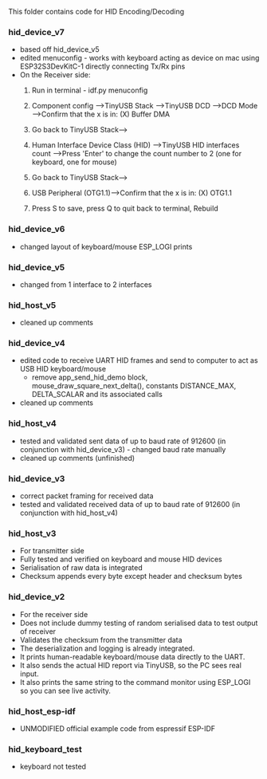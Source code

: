 This folder contains code for HID Encoding/Decoding

### hid_device_v7
* based off hid_device_v5
* edited menuconfig - works with keyboard acting as device on mac using ESP32S3DevKitC-1 directly connecting Tx/Rx pins
*  On the Receiver side:
	1. Run in terminal - idf.py menuconfig
	2. Component config -->TinyUSB Stack -->TinyUSB DCD -->DCD Mode -->Confirm that the x is in: (X) Buffer DMA

	1. Go back to TinyUSB Stack-->
	2. Human Interface Device Class (HID) -->TinyUSB HID interfaces count -->Press 'Enter' to change the count number to 2 (one for keyboard, one for mouse)

	1. Go back to TinyUSB Stack-->
	2. USB Peripheral (OTG1.1)-->Confirm that the x is in: (X) OTG1.1
	3. Press S to save, press Q to quit back to terminal, Rebuild

### hid_device_v6
* changed layout of keyboard/mouse ESP_LOGI prints

### hid_device_v5
* changed from 1 interface to 2 interfaces

### hid_host_v5
* cleaned up comments

### hid_device_v4
* edited code to receive UART HID frames and send to computer to act as USB HID keyboard/mouse
  * remove app_send_hid_demo block, mouse_draw_square_next_delta(), constants DISTANCE_MAX, DELTA_SCALAR and its associated calls
* cleaned up comments

### hid_host_v4
* tested and validated sent data of up to baud rate of 912600 (in conjunction with hid_device_v3) - changed baud rate manually
* cleaned up comments (unfinished)

### hid_device_v3
* correct packet framing for received data
* tested and validated received data of up to baud rate of 912600 (in conjunction with hid_host_v4)

### hid_host_v3
* For transmitter side
* Fully tested and verified on keyboard and mouse HID devices
* Serialisation of raw data is integrated
* Checksum appends every byte except header and checksum bytes

### hid_device_v2
* For the receiver side
* Does not include dummy testing of random serialised data to test output of receiver
* Validates the checksum from the transmitter data
* The deserialization and logging is already integrated.
* It prints human-readable keyboard/mouse data directly to the UART.
* It also sends the actual HID report via TinyUSB, so the PC sees real input.
* It also prints the same string to the command monitor using ESP_LOGI so you can see live activity.

### hid_host_esp-idf
* UNMODIFIED official example code from espressif ESP-IDF

### hid_keyboard_test
* keyboard not tested
